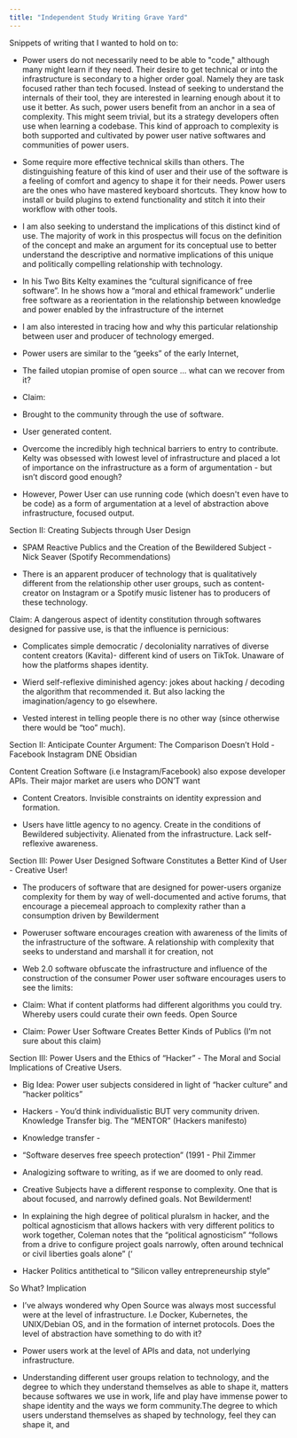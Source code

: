 ```yaml
---
title: "Independent Study Writing Grave Yard"
---
```

Snippets of writing that I wanted to hold on to: 

- Power users do not necessarily need to be able to "code," although many might learn if they need. Their desire to get technical or into the infrastructure is secondary to a higher order goal. Namely they are task focused rather than tech focused. Instead of seeking to understand the internals of their tool, they are interested in learning enough about it to use it better. As such, power users benefit from an anchor in a sea of complexity. This might seem trivial, but its a strategy developers often use when learning a codebase. This kind of approach to complexity is both supported and cultivated by power user native softwares and communities of power users. 

- Some require more effective technical skills than others. The distinguishing feature of this kind of user and their use of the software is a feeling of comfort and agency to shape it for their needs. Power users are the ones who have mastered keyboard shortcuts. They know how to install or build plugins to extend functionality and stitch it into their workflow with other tools. 
- I am also seeking to understand the implications of this distinct kind of use. The majority of work in this prospectus will focus on the definition of the concept and make an argument for its conceptual use to better understand the descriptive and normative implications of this unique and politically compelling relationship with technology. 









    

-   In his Two Bits Kelty examines the “cultural significance of free software”. In he shows how a “moral and ethical framework” underlie free software as a reorientation in the relationship between knowledge and power enabled by the infrastructure of the internet 
    
-   I am also interested in tracing how and why this particular relationship between user and producer of technology emerged. 
    
-   Power users are similar to the “geeks” of the early Internet,
    

-   The failed utopian promise of open source … what can we recover from it? 

    

-   Claim:  
-   Brought to the community through the use of software. 
    

    
-   User generated content. 
    
-   Overcome the incredibly high technical barriers to entry to contribute. Kelty was obsessed with lowest level of infrastructure and placed a lot of importance on the infrastructure as a form of argumentation - but isn’t discord good enough?
    
-   However, Power User can use running code (which doesn't even have to be code) as a form of argumentation at a level of abstraction above infrastructure, focused output.
    
  
  
Section II: Creating Subjects through User Design 
-   SPAM Reactive Publics and the Creation of the Bewildered Subject - Nick Seaver (Spotify Recommendations) 
    

-   There is an apparent producer of technology that is qualitatively different from the relationship other user groups, such as content-creator on Instagram or a Spotify music listener has to producers of these technology. 
    

  

Claim: A dangerous aspect of identity constitution through softwares designed for passive use, is that the influence is pernicious: 

-   Complicates simple democratic / decoloniality narratives of diverse content creators (Kavita)- different kind of users on TikTok. Unaware of how the platforms shapes identity. 
    
-   Wierd self-reflexive diminished agency: jokes about hacking / decoding the algorithm that recommended it. But also lacking the imagination/agency to go elsewhere.
    
-   Vested interest in telling people there is no other way (since otherwise there would be “too” much). 
    

  

Section II: Anticipate Counter Argument: The Comparison Doesn’t Hold - Facebook Instagram DNE Obsidian

Content Creation Software (i.e Instagram/Facebook) also expose developer APIs. Their major market are users who DON’T want 

-   Content Creators. Invisible constraints on identity expression and formation. 
    
-   Users have little agency to no agency. Create in the conditions of Bewildered subjectivity. Alienated from the infrastructure. Lack self-reflexive awareness.
    

  
  

Section III: Power User Designed Software Constitutes a Better Kind of User - Creative User! 

-   The producers of software that are designed for power-users organize complexity for them by way of well-documented and active forums, that encourage a piecemeal approach to complexity rather than a consumption driven by Bewilderment
    
-   Poweruser software encourages creation with awareness of the limits of the infrastructure of the software. A relationship with complexity that seeks to understand and marshall it for creation, not 
    
-   Web 2.0 software obfuscate the infrastructure and influence of the construction of the consumer Power user software encourages users to see the limits:
    

-   Claim: What if content platforms had different algorithms you could try. Whereby users could curate their own feeds. Open Source
    
-   Claim: Power User Software Creates Better Kinds of Publics (I’m not sure about this claim) 
    

  

Section III: Power Users and the Ethics of “Hacker” - The Moral and Social Implications of Creative Users.

-   Big Idea: Power user subjects considered in light of “hacker culture” and “hacker politics”
    

  

-   Hackers - You’d think individualistic BUT very community driven. Knowledge Transfer big. The “MENTOR” (Hackers manifesto)
    

-   Knowledge transfer - 
    

-   “Software deserves free speech protection” (1991 - Phil Zimmer 
    

-   Analogizing software to writing, as if we are doomed to only read. 
    

-   Creative Subjects have a different response to complexity. One that is about focused, and narrowly defined goals. Not Bewilderment!
    

-   In explaining the high degree of political pluralsm in hacker, and the poltical agnosticism that allows hackers with very different politics to work together, Coleman notes that the “political agnosticism” “follows from a drive to configure project goals narrowly, often around technical or civil liberties goals alone” (‘
    

-   Hacker Politics antithetical to “Silicon valley entrepreneurship style”
    
  

So What? Implication 

-   I’ve always wondered why Open Source was always most successful were at the level of infrastructure. I.e Docker, Kubernetes, the UNIX/Debian OS, and in the formation of internet protocols. Does the level of abstraction have something to do with it?
    
-   Power users work at the level of APIs and data, not underlying infrastructure. 
    

-   Understanding different user groups relation to technology, and the degree to which they understand themselves as able to shape it, matters because softwares we use in work, life and play have immense power to shape identity and the ways we form community.The degree to which users understand themselves as shaped by technology, feel they can shape it, and  
    


